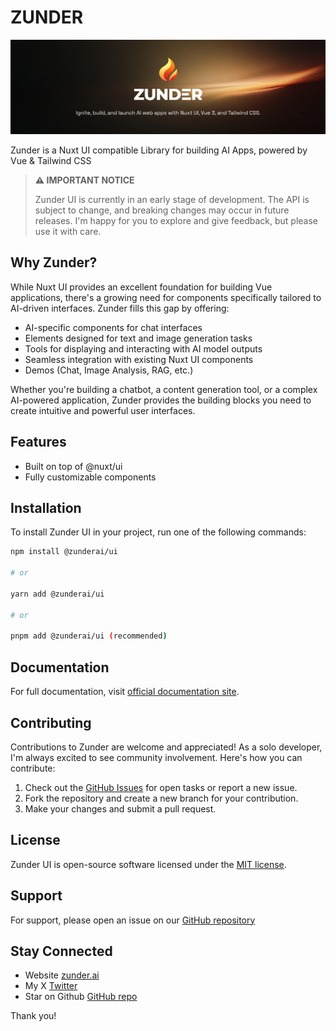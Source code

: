 # ZUNDER

![Zunder AI Logo](docs/public/zunder_ai_logo_banner.png)

Zunder is a Nuxt UI compatible Library for building AI Apps, powered by Vue & Tailwind CSS

> **⚠️ IMPORTANT NOTICE**
> 
> Zunder UI is currently in an early stage of development. The API is subject to change, and breaking changes may occur in future releases.  I'm happy for you to explore and give feedback, but please use it with care.

## Why Zunder?

While Nuxt UI provides an excellent foundation for building Vue applications, there's a growing need for components specifically tailored to AI-driven interfaces. Zunder fills this gap by offering:

- AI-specific components for chat interfaces
- Elements designed for text and image generation tasks
- Tools for displaying and interacting with AI model outputs
- Seamless integration with existing Nuxt UI components
- Demos (Chat, Image Analysis, RAG, etc.)

Whether you're building a chatbot, a content generation tool, or a complex AI-powered application, Zunder provides the building blocks you need to create intuitive and powerful user interfaces.

## Features

- Built on top of @nuxt/ui
- Fully customizable components

## Installation

To install Zunder UI in your project, run one of the following commands:

```bash
npm install @zunderai/ui

# or

yarn add @zunderai/ui

# or

pnpm add @zunderai/ui (recommended)
```


## Documentation

For full documentation, visit [official documentation site](https://zunder.ai).

## Contributing

Contributions to Zunder are welcome and appreciated! As a solo developer, I'm always excited to see community involvement. Here's how you can contribute:

1. Check out the [GitHub Issues](https://github.com/regenrek/zunder-ui/issues) for open tasks or report a new issue.
2. Fork the repository and create a new branch for your contribution.
3. Make your changes and submit a pull request.

## License

Zunder UI is open-source software licensed under the [MIT license](LICENSE.md).

## Support

For support, please open an issue on our [GitHub repository](https://github.com/regenrek/zunder-ui)

## Stay Connected

- Website [zunder.ai](https://zunder.ai)
- My X [Twitter](https://twitter.com/regenrek)
- Star on Github [GitHub repo](https://github.com/regenrek/zunder-ui)

Thank you! 